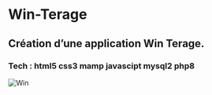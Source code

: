 # Win-Terage
## Création d’une application Win Terage.
### Tech : html5 css3 mamp javascipt mysql2 php8

![Win](https://user-images.githubusercontent.com/74665047/208272425-d68edd59-b8cb-42e8-b0b5-926a4a95b9d0.jpg)
